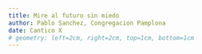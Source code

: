 ```yaml
---
title: Mire al futuro sin miedo
author: Pablo Sanchez, Congregacion Pamplona
date: Cantico X
# geometry: left=2cm, right=2cm, top=1cm, bottom=1cm
---
```


<!--
Estructura del discurso:


-->

